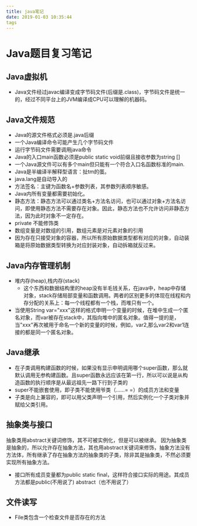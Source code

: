 ```yaml
---
title: java笔记
date: 2019-01-03 10:35:44
tags
---
```


# Java题目复习笔记

## Java虚拟机

- Java文件经过javac编译变成字节码文件(后缀是.class)，字节码文件是统一的，经过不同平台上的JVM编译成CPU可以理解的机器码。

## Java文件规范

- Java的源文件格式必须是.java后缀
- 一个Java编译命令可能产生几个字节码文件
- 运行字节码文件需要调用java命令
- Java的入口main函数必须是public static void前缀且接收参数为string []
- 一个Java源文件可以有多个main但只能有一个符合入口名函数标准的main.
- Java是半编译半解释型语言：扯tm的蛋。
- java.lang是自动导入的
- 方法签名：主键为函数名+参数列表，其参数列表顺序敏感。
- Java内所有变量都需要初始化。
- 静态方法：静态方法可以通过类名+方法名访问，也可以通过对象+方法名访问，即使用静态方法不需要存在对象。因此，静态方法也不允许访问非静态方法，因为此时对象不一定存在。
- private 不能修饰类
- 数组变量是对数组的引用，数组元素是对元素对象的引用
- 因为存在只接受对象的容器，所以所有原始数据类型都有对应的对象，自动装箱是将原始数据类型转换为对应封装对象，自动拆箱就反过来。


## Java内存管理机制
- 堆内存(heap),栈内存(stack)
    - 这个东西和数据结构里的heap没有半毛钱关系，在java中，heap中存储对象，stack存储局部变量和函数调用。两者的区别更多的体现在线程和内存分配的关系上：每一个线程都有一个栈，而堆只有一个。
- 当使用String var="xxx"这样的格式申明一个变量的时候，在堆中生成一个匿名对象，而var被存在stack中，其指向堆中的匿名对象。值得一提的是，当"xxx"再次被用于命名一个新的变量的时候，例如，var2,那么var2和var1连接的都是同一个匿名对象。

## Java继承
- 在子类调用构建函数的时候，如果没有显示申明调用哪个super函数，那么就默认调用无参构建函数。且super函数永远应该在第一行，所以可以说是从构造函数的执行顺序是从最远祖先一路下行到子类的
- super不能嵌套使用，即子类不能使用爷类（……= =）的成员方法和变量
- 子类是向上兼容的，即可以用父类声明一个引用，然后实例化一个子类对象并赋给父类引用。

## 抽象类与接口
抽象类用abstract关键词修饰，其不可被实例化，但是可以被继承。
因为抽象类是抽象的，所以允许存在抽象方法，其也用abstract关键词来修饰，抽象方法没有方法体，所有继承了存在抽象方法的抽象类的子类，除非其是抽象类，不然必须要实现所有抽象方法。
- 接口所有成员变量都为public static final，这样符合接口实际的用途。其成员方法都是public(不用说了) abstract（也不用说了）

## 文件读写
- File类包含一个检查文件是否存在的方法




